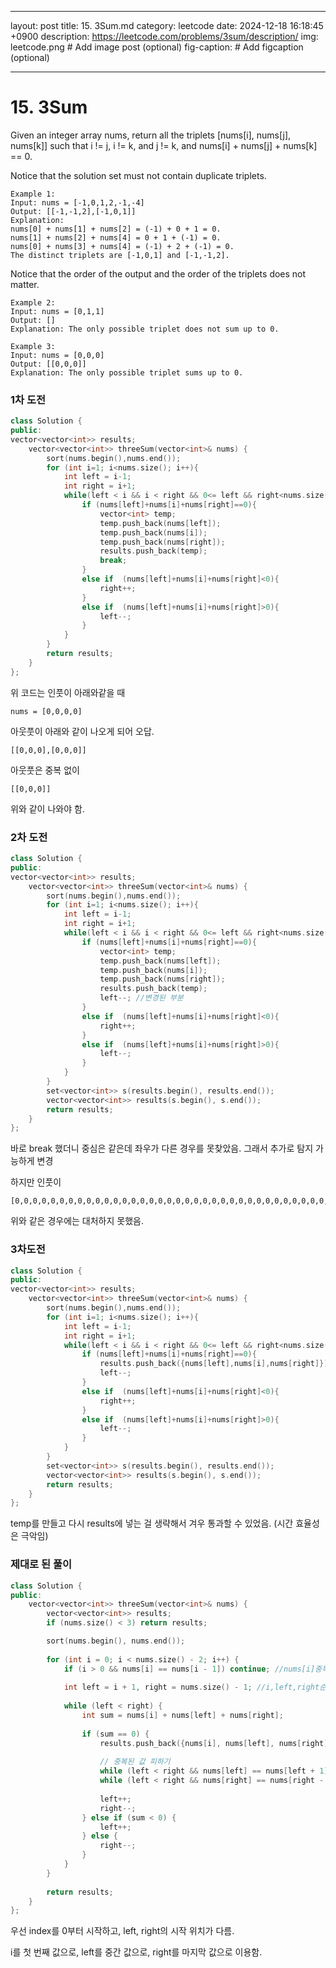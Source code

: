 
---
layout: post
title: 15. 3Sum.md
category: leetcode
date: 2024-12-18 16:18:45 +0900
description: https://leetcode.com/problems/3sum/description/
img: leetcode.png # Add image post (optional)
fig-caption: # Add figcaption (optional)

---

            
# 15. 3Sum


Given an integer array nums, return all the triplets [nums[i], nums[j], nums[k]] such that i != j, i != k, and j != k, and nums[i] + nums[j] + nums[k] == 0.

Notice that the solution set must not contain duplicate triplets.

 
```
Example 1:
Input: nums = [-1,0,1,2,-1,-4]
Output: [[-1,-1,2],[-1,0,1]]
Explanation: 
nums[0] + nums[1] + nums[2] = (-1) + 0 + 1 = 0.
nums[1] + nums[2] + nums[4] = 0 + 1 + (-1) = 0.
nums[0] + nums[3] + nums[4] = (-1) + 2 + (-1) = 0.
The distinct triplets are [-1,0,1] and [-1,-1,2].
```

Notice that the order of the output and the order of the triplets does not matter.
```
Example 2:
Input: nums = [0,1,1]
Output: []
Explanation: The only possible triplet does not sum up to 0.
```
```
Example 3:
Input: nums = [0,0,0]
Output: [[0,0,0]]
Explanation: The only possible triplet sums up to 0.
```


### 1차 도전

```cpp
class Solution {
public:
vector<vector<int>> results;
    vector<vector<int>> threeSum(vector<int>& nums) {
        sort(nums.begin(),nums.end());
        for (int i=1; i<nums.size(); i++){
            int left = i-1;
            int right = i+1;
            while(left < i && i < right && 0<= left && right<nums.size()){
                if (nums[left]+nums[i]+nums[right]==0){
                    vector<int> temp;
                    temp.push_back(nums[left]);
                    temp.push_back(nums[i]);
                    temp.push_back(nums[right]);
                    results.push_back(temp);
                    break;
                }
                else if  (nums[left]+nums[i]+nums[right]<0){
                    right++;
                }
                else if  (nums[left]+nums[i]+nums[right]>0){
                    left--;
                }
            }
        }
        return results;
    }
};

```
위 코드는 인풋이 아래와같을 때  
```
nums = [0,0,0,0]
```
아웃풋이 아래와 같이 나오게 되어 오답.
```
[[0,0,0],[0,0,0]]
```
아웃풋은 중복 없이 
```
[[0,0,0]]
```
위와 같이 나와야 함.

### 2차 도전

```cpp
class Solution {
public:
vector<vector<int>> results;
    vector<vector<int>> threeSum(vector<int>& nums) {
        sort(nums.begin(),nums.end());
        for (int i=1; i<nums.size(); i++){
            int left = i-1;
            int right = i+1;
            while(left < i && i < right && 0<= left && right<nums.size()){
                if (nums[left]+nums[i]+nums[right]==0){
                    vector<int> temp;
                    temp.push_back(nums[left]);
                    temp.push_back(nums[i]);
                    temp.push_back(nums[right]);
                    results.push_back(temp);
                    left--; //변경된 부분
                }
                else if  (nums[left]+nums[i]+nums[right]<0){
                    right++;
                }
                else if  (nums[left]+nums[i]+nums[right]>0){
                    left--;
                }
            }
        }
        set<vector<int>> s(results.begin(), results.end());
        vector<vector<int>> results(s.begin(), s.end());
        return results;
    }
};

```
바로 break 했더니 중심은 같은데 좌우가 다른 경우를 못찾았음.
그래서 추가로 탐지 가능하게 변경

하지만 인풋이 
```
[0,0,0,0,0,0,0,0,0,0,0,0,0,0,0,0,0,0,0,0,0,0,0,0,0,0,0,0,0,0,0,0,0,0,0,0,0,0,0,0,0,0,0,0,0,0,0,0,0,0,0,0,0,0,0,0,0,0,0,0,0,0,0,0,0,0,0,0,0,0,0,0,0,0,0,0,0,0,0,0,0,0,0,0,0,0,0,0,0,0,0,0,0,0,0,0,0,0,0,0,0,0,0,0,0,0,0,0,0,0,0,0,0,0,0,0,0,0,0.....,0]
```
위와 같은 경우에는 대처하지 못했음.

### 3차도전

```cpp
class Solution {
public:
vector<vector<int>> results;
    vector<vector<int>> threeSum(vector<int>& nums) {
        sort(nums.begin(),nums.end());
        for (int i=1; i<nums.size(); i++){
            int left = i-1;
            int right = i+1;
            while(left < i && i < right && 0<= left && right<nums.size()){
                if (nums[left]+nums[i]+nums[right]==0){
                    results.push_back({nums[left],nums[i],nums[right]});//달라진 부분 
                    left--; 
                }
                else if  (nums[left]+nums[i]+nums[right]<0){
                    right++;
                }
                else if  (nums[left]+nums[i]+nums[right]>0){
                    left--;
                }
            }
        }
        set<vector<int>> s(results.begin(), results.end());
        vector<vector<int>> results(s.begin(), s.end());
        return results;
    }
};
```
temp를 만들고 다시 results에 넣는 걸 생략해서 겨우 통과할 수 있었음.
(시간 효율성은 극악임)

### 제대로 된 풀이 

```cpp
class Solution {
public:
    vector<vector<int>> threeSum(vector<int>& nums) {
        vector<vector<int>> results;
        if (nums.size() < 3) return results;

        sort(nums.begin(), nums.end());
        
        for (int i = 0; i < nums.size() - 2; i++) {
            if (i > 0 && nums[i] == nums[i - 1]) continue; //nums[i]중복제거
            
            int left = i + 1, right = nums.size() - 1; //i,left,right순
            
            while (left < right) {
                int sum = nums[i] + nums[left] + nums[right];
                
                if (sum == 0) {
                    results.push_back({nums[i], nums[left], nums[right]});
                    
                    // 중복된 값 피하기
                    while (left < right && nums[left] == nums[left + 1]) left++;
                    while (left < right && nums[right] == nums[right - 1]) right--;
                    
                    left++;
                    right--;
                } else if (sum < 0) {
                    left++;
                } else {
                    right--;
                }
            }
        }
        
        return results;
    }
};
```

우선 index를 0부터 시작하고, left, right의 시작 위치가 다름.

i를 첫 번째 값으로, left를 중간 값으로, right를 마지막 값으로 이용함. 

